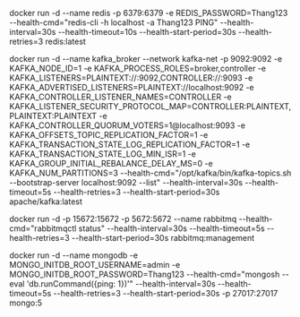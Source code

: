 docker run -d --name redis -p 6379:6379 -e REDIS_PASSWORD=Thang123 --health-cmd="redis-cli -h localhost -a Thang123 PING" --health-interval=30s --health-timeout=10s --health-start-period=30s --health-retries=3 redis:latest


docker run -d --name kafka_broker --network kafka-net -p 9092:9092 -e KAFKA_NODE_ID=1 -e KAFKA_PROCESS_ROLES=broker,controller -e KAFKA_LISTENERS=PLAINTEXT://:9092,CONTROLLER://:9093 -e KAFKA_ADVERTISED_LISTENERS=PLAINTEXT://localhost:9092 -e KAFKA_CONTROLLER_LISTENER_NAMES=CONTROLLER -e KAFKA_LISTENER_SECURITY_PROTOCOL_MAP=CONTROLLER:PLAINTEXT,PLAINTEXT:PLAINTEXT -e KAFKA_CONTROLLER_QUORUM_VOTERS=1@localhost:9093 -e KAFKA_OFFSETS_TOPIC_REPLICATION_FACTOR=1 -e KAFKA_TRANSACTION_STATE_LOG_REPLICATION_FACTOR=1 -e KAFKA_TRANSACTION_STATE_LOG_MIN_ISR=1 -e KAFKA_GROUP_INITIAL_REBALANCE_DELAY_MS=0 -e KAFKA_NUM_PARTITIONS=3 --health-cmd="/opt/kafka/bin/kafka-topics.sh --bootstrap-server localhost:9092 --list" --health-interval=30s --health-timeout=5s --health-retries=3 --health-start-period=30s apache/kafka:latest

docker run -d -p 15672:15672 -p 5672:5672 --name rabbitmq --health-cmd="rabbitmqctl status" --health-interval=30s --health-timeout=5s --health-retries=3 --health-start-period=30s rabbitmq:management


docker run -d --name mongodb -e MONGO_INITDB_ROOT_USERNAME=admin -e MONGO_INITDB_ROOT_PASSWORD=Thang123 --health-cmd="mongosh --eval 'db.runCommand({ping: 1})'" --health-interval=30s --health-timeout=5s --health-retries=3 --health-start-period=30s -p 27017:27017 mongo:5
